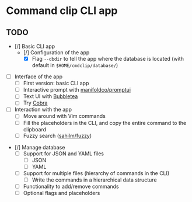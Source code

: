 # Command clip CLI app


## TODO
- [/] Basic CLI app
    - [/] Configuration of the app
        - [x] Flag `--dbdir` to tell the app where the database is located (with default in `$HOME/cmdclip/database/`)
- [ ] Interface of the app
    - [ ] First version: basic CLI app
    - [ ] Interactive prompt with [manifoldco/promptui](https://github.com/manifoldco/promptui)
    - [ ] Text UI with [Bubbletea](https://github.com/charmbracelet/bubbletea)
    - [ ] Try [Cobra](https://github.com/spf13/cobra)
- [ ] Interaction with the app
    - [ ] Move around with Vim commands
    - [ ] Fill the placeholders in the CLI, and copy the entire command to the clipboard
    - [ ] Fuzzy search ([sahilm/fuzzy](https://github.com/sahilm/fuzzy))
- [/] Manage database
    - [ ] Support for JSON and YAML files
        - [ ] JSON
        - [ ] YAML
    - [ ] Support for multiple files (hierarchy of commands in the CLI)
        - [ ] Write the commands in a hierarchical data structure
    - [ ] Functionality to add/remove commands
    - [ ] Optional flags and placeholders
